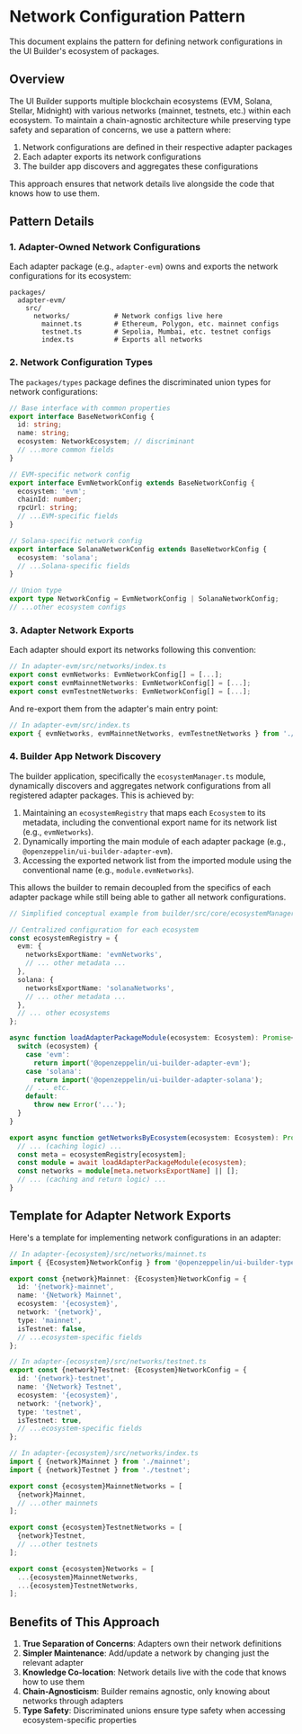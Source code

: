 # Network Configuration Pattern

This document explains the pattern for defining network configurations in the UI Builder's ecosystem of packages.

## Overview

The UI Builder supports multiple blockchain ecosystems (EVM, Solana, Stellar, Midnight) with various networks (mainnet, testnets, etc.) within each ecosystem. To maintain a chain-agnostic architecture while preserving type safety and separation of concerns, we use a pattern where:

1. Network configurations are defined in their respective adapter packages
2. Each adapter exports its network configurations
3. The builder app discovers and aggregates these configurations

This approach ensures that network details live alongside the code that knows how to use them.

## Pattern Details

### 1. Adapter-Owned Network Configurations

Each adapter package (e.g., `adapter-evm`) owns and exports the network configurations for its ecosystem:

```
packages/
  adapter-evm/
    src/
      networks/           # Network configs live here
        mainnet.ts        # Ethereum, Polygon, etc. mainnet configs
        testnet.ts        # Sepolia, Mumbai, etc. testnet configs
        index.ts          # Exports all networks
```

### 2. Network Configuration Types

The `packages/types` package defines the discriminated union types for network configurations:

```typescript
// Base interface with common properties
export interface BaseNetworkConfig {
  id: string;
  name: string;
  ecosystem: NetworkEcosystem; // discriminant
  // ...more common fields
}

// EVM-specific network config
export interface EvmNetworkConfig extends BaseNetworkConfig {
  ecosystem: 'evm';
  chainId: number;
  rpcUrl: string;
  // ...EVM-specific fields
}

// Solana-specific network config
export interface SolanaNetworkConfig extends BaseNetworkConfig {
  ecosystem: 'solana';
  // ...Solana-specific fields
}

// Union type
export type NetworkConfig = EvmNetworkConfig | SolanaNetworkConfig;
// ...other ecosystem configs
```

### 3. Adapter Network Exports

Each adapter should export its networks following this convention:

```typescript
// In adapter-evm/src/networks/index.ts
export const evmNetworks: EvmNetworkConfig[] = [...];
export const evmMainnetNetworks: EvmNetworkConfig[] = [...];
export const evmTestnetNetworks: EvmNetworkConfig[] = [...];
```

And re-export them from the adapter's main entry point:

```typescript
// In adapter-evm/src/index.ts
export { evmNetworks, evmMainnetNetworks, evmTestnetNetworks } from './networks';
```

### 4. Builder App Network Discovery

The builder application, specifically the `ecosystemManager.ts` module, dynamically discovers and aggregates network configurations from all registered adapter packages. This is achieved by:

1.  Maintaining an `ecosystemRegistry` that maps each `Ecosystem` to its metadata, including the conventional export name for its network list (e.g., `evmNetworks`).
2.  Dynamically importing the main module of each adapter package (e.g., `@openzeppelin/ui-builder-adapter-evm`).
3.  Accessing the exported network list from the imported module using the conventional name (e.g., `module.evmNetworks`).

This allows the builder to remain decoupled from the specifics of each adapter package while still being able to gather all network configurations.

```typescript
// Simplified conceptual example from builder/src/core/ecosystemManager.ts

// Centralized configuration for each ecosystem
const ecosystemRegistry = {
  evm: {
    networksExportName: 'evmNetworks',
    // ... other metadata ...
  },
  solana: {
    networksExportName: 'solanaNetworks',
    // ... other metadata ...
  },
  // ... other ecosystems
};

async function loadAdapterPackageModule(ecosystem: Ecosystem): Promise<any> {
  switch (ecosystem) {
    case 'evm':
      return import('@openzeppelin/ui-builder-adapter-evm');
    case 'solana':
      return import('@openzeppelin/ui-builder-adapter-solana');
    // ... etc.
    default:
      throw new Error('...');
  }
}

export async function getNetworksByEcosystem(ecosystem: Ecosystem): Promise<NetworkConfig[]> {
  // ... (caching logic) ...
  const meta = ecosystemRegistry[ecosystem];
  const module = await loadAdapterPackageModule(ecosystem);
  const networks = module[meta.networksExportName] || [];
  // ... (caching and return logic) ...
}
```

## Template for Adapter Network Exports

Here's a template for implementing network configurations in an adapter:

```typescript
// In adapter-{ecosystem}/src/networks/mainnet.ts
import { {Ecosystem}NetworkConfig } from '@openzeppelin/ui-builder-types';

export const {network}Mainnet: {Ecosystem}NetworkConfig = {
  id: '{network}-mainnet',
  name: '{Network} Mainnet',
  ecosystem: '{ecosystem}',
  network: '{network}',
  type: 'mainnet',
  isTestnet: false,
  // ...ecosystem-specific fields
};

// In adapter-{ecosystem}/src/networks/testnet.ts
export const {network}Testnet: {Ecosystem}NetworkConfig = {
  id: '{network}-testnet',
  name: '{Network} Testnet',
  ecosystem: '{ecosystem}',
  network: '{network}',
  type: 'testnet',
  isTestnet: true,
  // ...ecosystem-specific fields
};

// In adapter-{ecosystem}/src/networks/index.ts
import { {network}Mainnet } from './mainnet';
import { {network}Testnet } from './testnet';

export const {ecosystem}MainnetNetworks = [
  {network}Mainnet,
  // ...other mainnets
];

export const {ecosystem}TestnetNetworks = [
  {network}Testnet,
  // ...other testnets
];

export const {ecosystem}Networks = [
  ...{ecosystem}MainnetNetworks,
  ...{ecosystem}TestnetNetworks,
];
```

## Benefits of This Approach

1. **True Separation of Concerns**: Adapters own their network definitions
2. **Simpler Maintenance**: Add/update a network by changing just the relevant adapter
3. **Knowledge Co-location**: Network details live with the code that knows how to use them
4. **Chain-Agnosticism**: Builder remains agnostic, only knowing about networks through adapters
5. **Type Safety**: Discriminated unions ensure type safety when accessing ecosystem-specific properties
